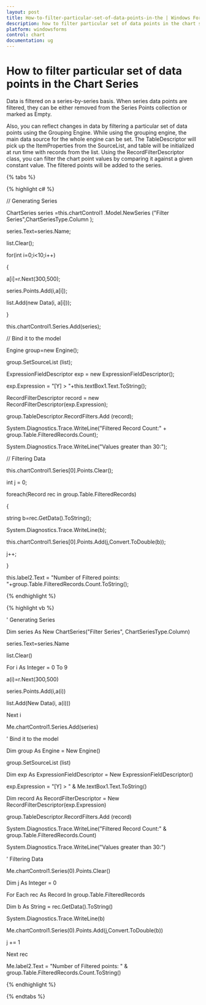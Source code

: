 ```yaml
---
layout: post
title: How-to-filter-particular-set-of-data-points-in-the | Windows Forms | Syncfusion®
description: how to filter particular set of data points in the chart series
platform: windowsforms
control: chart
documentation: ug
---
```


# How to filter particular set of data points in the Chart Series

Data is filtered on a series-by-series basis. When series data points are filtered, they can be either removed from the Series Points collection or marked as Empty.

Also, you can reflect changes in data by filtering a particular set of data points using the Grouping Engine. While using the grouping engine, the main data source for the whole engine can be set. The TableDescriptor will pick up the ItemProperties from the SourceList, and table will be initialized at run time with records from the list. Using the RecordFilterDescriptor class, you can filter the chart point values by comparing it against a given constant value. The filtered points will be added to the series.

{% tabs %}

{% highlight c# %}

// Generating Series

ChartSeries series =this.chartControl1 .Model.NewSeries ("Filter Series",ChartSeriesType.Column );

series.Text=series.Name;

list.Clear();

for(int i=0;i<10;i++)

{

a[i]=r.Next(300,500);

series.Points.Add(i,a[i]);

list.Add(new Data(i, a[i]));

}

this.chartControl1.Series.Add(series);

// Bind it to the model

Engine group=new Engine();

group.SetSourceList (list);

ExpressionFieldDescriptor exp = new ExpressionFieldDescriptor();

exp.Expression = "[Y] > "+this.textBox1.Text.ToString();

RecordFilterDescriptor record = new RecordFilterDescriptor(exp.Expression);

group.TableDescriptor.RecordFilters.Add (record);

System.Diagnostics.Trace.WriteLine("Filtered Record Count:" + group.Table.FilteredRecords.Count);

System.Diagnostics.Trace.WriteLine("Values greater than 30:");

// Filtering Data

this.chartControl1.Series[0].Points.Clear();

int j = 0;

foreach(Record rec in group.Table.FilteredRecords)

{

string b=rec.GetData().ToString();

System.Diagnostics.Trace.WriteLine(b);

this.chartControl1.Series[0].Points.Add(j,Convert.ToDouble(b));

j++;

}

this.label2.Text = "Number of Filtered points: "+group.Table.FilteredRecords.Count.ToString();

{% endhighlight %}

{% highlight vb %}

' Generating Series

Dim series As New ChartSeries("Filter Series", ChartSeriesType.Column)

series.Text=series.Name

list.Clear()

For i As Integer = 0 To 9

a(i)=r.Next(300,500)

series.Points.Add(i,a(i))

list.Add(New Data(i, a(i)))

Next i

Me.chartControl1.Series.Add(series)

' Bind it to the model

Dim group As Engine = New Engine()

group.SetSourceList (list)

Dim exp As ExpressionFieldDescriptor = New ExpressionFieldDescriptor()

exp.Expression = "[Y] > " & Me.textBox1.Text.ToString()

Dim record As RecordFilterDescriptor = New RecordFilterDescriptor(exp.Expression)

group.TableDescriptor.RecordFilters.Add (record)

System.Diagnostics.Trace.WriteLine("Filtered Record Count:" & group.Table.FilteredRecords.Count)

System.Diagnostics.Trace.WriteLine("Values greater than 30:")

' Filtering Data

Me.chartControl1.Series(0).Points.Clear()

Dim j As Integer = 0

For Each rec As Record In group.Table.FilteredRecords

Dim b As String = rec.GetData().ToString()

System.Diagnostics.Trace.WriteLine(b)

Me.chartControl1.Series(0).Points.Add(j,Convert.ToDouble(b))

j += 1

Next rec

Me.label2.Text = "Number of Filtered points: " & group.Table.FilteredRecords.Count.ToString()

{% endhighlight %}

{% endtabs %}

